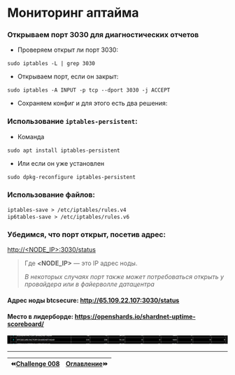 # Мониторинг аптайма
### Открываем порт 3030 для диагностических отчетов

* Проверяем открыт ли порт 3030:

```
sudo iptables -L | grep 3030
```

* Открываем порт, если он закрыт:

```
sudo iptables -A INPUT -p tcp --dport 3030 -j ACCEPT
```

* Сохраняем конфиг и для этого есть два решения:

### Использование `iptables-persistent`:
* Команда

```
sudo apt install iptables-persistent
```

* Или если он уже установлен

```
sudo dpkg-reconfigure iptables-persistent
```

### Использование файлов:
```
iptables-save > /etc/iptables/rules.v4
ip6tables-save > /etc/iptables/rules.v6
```

### Убедимся, что порт открыт, посетив адрес:
[http://<NODE_IP>:3030/status](http://<NODE_IP>:3030/status)
> Где **<NODE_IP>** — это IP адрес ноды.
> 
> *В некоторых случаях порт также может потребоваться открыть у провайдера или в файерволле датацентра*

#### Адрес ноды btcsecure: <http://65.109.22.107:3030/status>
#### Место в лидерборде: <https://openshards.io/shardnet-uptime-scoreboard/>

![](https://github.com/BTCSecure/stakewars-3/blob/main/images/challenge-009/21-Leaderboard.png)
***
⏪[Challenge 008](https://github.com/BTCSecure/stakewars-3/blob/main/challenge-008.md)     | [Оглавление](https://github.com/BTCSecure/stakewars-3#%D0%BF%D0%BE%D1%88%D0%B0%D0%B3%D0%BE%D0%B2%D0%B0%D1%8F-%D0%B8%D0%BD%D1%81%D1%82%D1%80%D1%83%D0%BA%D1%86%D0%B8%D1%8F-%D0%BF%D0%BE-%D0%B7%D0%B0%D0%BF%D1%83%D1%81%D0%BA%D1%83-%D0%B2%D0%B0%D0%BB%D0%B8%D0%B4%D0%B0%D1%82%D0%BE%D1%80%D0%B0)⏩
:---|---:
